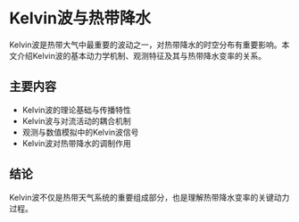 # Kelvin波与热带降水

Kelvin波是热带大气中最重要的波动之一，对热带降水的时空分布有重要影响。本文介绍Kelvin波的基本动力学机制、观测特征及其与热带降水变率的关系。

## 主要内容
- Kelvin波的理论基础与传播特性
- Kelvin波与对流活动的耦合机制
- 观测与数值模拟中的Kelvin波信号
- Kelvin波对热带降水的调制作用

## 结论
Kelvin波不仅是热带天气系统的重要组成部分，也是理解热带降水变率的关键动力过程。
